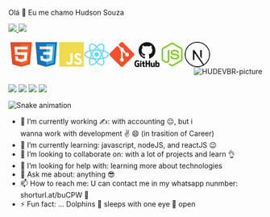 Olá 👋 Eu me chamo Hudson Souza 

<div align="left">
  <a href="https://github.com/hudevbr">
  <img align="center "height="150em" src="https://github-readme-stats.vercel.app/api?username=hudevbr&show_icons=true&theme=radical&include_all_commits=true&count_private=true"/>
  <img align="center "height="150em" src="https://github-readme-stats.vercel.app/api/top-langs/?username=hudevbr&layout=compact&langs_count=7&theme=radical"/>
</div>

  <div><br>
  <img align="left" alt="HUDEVBR-HTML" height="50" width="50" src="https://raw.githubusercontent.com/devicons/devicon/master/icons/html5/html5-original.svg">
  <img align="left" alt="HUDEVBR-CSS" height="50" width="50" src="https://raw.githubusercontent.com/devicons/devicon/master/icons/css3/css3-original.svg">
  <img align="left" alt="HUDEVBR-Js" height="50" width="50" src="https://raw.githubusercontent.com/devicons/devicon/master/icons/javascript/javascript-plain.svg">
  <img align="left" alt="HUDEVBR-React" height="50" width="50" src="https://raw.githubusercontent.com/devicons/devicon/master/icons/react/react-original.svg">
  <img align="left" alt="HUDEVBR-Git" height="50" width="50" src="https://raw.githubusercontent.com/devicons/devicon/master/icons/git/git-original.svg">
  <img align="left" alt="HUDEVBR-Git" height="50" width="50" src="https://raw.githubusercontent.com/devicons/devicon/master/icons/github/github-original-wordmark.svg">
  <img align="left" alt="HUDEVBR-Git" height="50" width="50" src="https://raw.githubusercontent.com/devicons/devicon/master/icons/nodejs/nodejs-original.svg">
  <img align="left" alt="HUDEVBR-Git" height="50" width="50" src="https://raw.githubusercontent.com/devicons/devicon/master/icons/nextjs/nextjs-line.svg">
  
  <img align="right" alt="HUDEVBR-picture" height="120" style="border_radius" src="https://i.ibb.co/qjC9jcN/GITHUB-profile-pic.jpg">
</div><br><br><br><br>
  
  <div> 
<a href="https://www.instagram.com/hudsondevrj" target="_blank"><img src="https://img.shields.io/badge/-Instagram-%23E4405F?style=for-the-badge&logo=instagram&logoColor=white" target="_blank"></a>
<a href = "mailto:forhudson@hotmail.com"><img src="https://img.shields.io/badge/-Gmail-%23333?style=for-the-badge&logo=gmail&logoColor=white" target="_blank"></a>
<a href="https://www.linkedin.com/in/hudsonfsouza" target="_blank"><img src="https://img.shields.io/badge/-LinkedIn-%230077B5?style=for-the-badge&logo=linkedin&logoColor=white" target="_blank"></a>
<a href="https://web.whatsapp.com/send?phone=+5521996137157" target="_blank"><img src="https://img.shields.io/badge/WhatsApp-25D366?style=for-the-badge&logo=whatsapp&logoColor=white" target="_blank"></a>
    
![Snake animation](https://github.com/hudevbr/hudevbr/blob/output/github-contribution-grid-snake.svg)
  </div>

- 🔭 I’m currently working ✍️: with accounting 😐, but i wanna work with development ✌️ 😄 (in trasition of Career)
- 🌱 I’m currently learning: javascript, nodeJS, and reactJS 😉 
- 👯 I’m looking to collaborate on: with a lot of projects and learn 👌
- 🤔 I’m looking for help with: learning more about technologies
- 💬 Ask me about: anything 😎
- 📫 How to reach me: U can contact me in my whatsapp nunmber: shorturl.at/buCPW  📲
- ⚡ Fun fact: ... Dolphins 🐬 sleeps with one eye 👀 open

